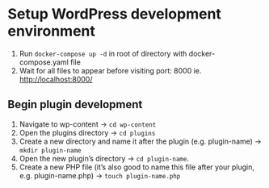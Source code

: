 # Setup WordPress development environment

1. Run `docker-compose up -d` in root of directory with docker-compose.yaml file
2. Wait for all files to appear before visiting port: 8000 ie. [<http://localhost:8000/>](http://localhost:8000/)

## Begin plugin development

1. Navigate to wp-content -> `cd wp-content`
2. Open the plugins directory -> `cd plugins`
3. Create a new directory and name it after the plugin (e.g. plugin-name) -> `mkdir plugin-name`
4. Open the new plugin’s directory -> `cd plugin-name`.
5. Create a new PHP file (it’s also good to name this file after your plugin, e.g. plugin-name.php) -> `touch plugin-name.php`
